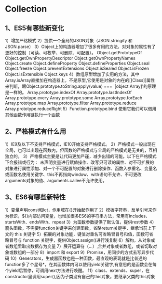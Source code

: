 # Collection


## 1、ES5有哪些新变化
   1）增加严格模式
   2）提供一个全局的JSON对象（JSON.stringify 和 JSON.parse）
   3）Object上的构造器增加了很多有用的方法，对对象的属性有了更好的控制（可读、可枚举、可删除、可配置）。
   	    Object.getPrototypeOf
		Object.getOwnPropertyDescriptor
		Object.getOwnPropertyNames
		Object.create
		Object.defineProperty
		Object.defineProperties
		Object.seal
		Object.freeze
		Object.preventExtensions
		Object.isSealed
		Object.isFrozen
		Object.isExtensible
		Object.keys
   4）数组原型增加了实用的方法，其中Array.isArray直接加在构造器上，不是原型,它使用是对象的内在的[[Class]]属性来判断，跟Object.prototype.toString.apply(value) === '[object Array]'的原理是一样的。
		Array.prototype.indexOf
		Array.prototype.lastIndexOf
		Array.prototype.every
		Array.prototype.some
		Array.prototype.forEach
		Array.prototype.map
		Array.prototype.filter
		Array.prototype.reduce
		Array.prototype.reduceRight
	5）Function.prototype.bind 使用它我们可以借用其他函数作用链执行一个函数		

## 2、严格模式有什么用
   1）IE9及以下不支持严格模式，IE10开始支持严格模式。
   2）严格模式一般出现在全局，也可以出现在函数内，但函数的严格模式与全局的严格模式是无关的，互相独立的。
   3）严格模式主要是让代码更加严谨，减少出错的可能，以下在严格模式下会报错或行为：
      未声明变量进行赋值操作、改写只可读的属性、对不可扩展的对象进行属性添加、对一个不可配置的对象进行删除操作、函数入参重名、变量名或函数名使用关键字、this不再指向window、with语句不允许、不可更改arguments对象的值、arguments.callee不允许使用。
## 3、ES6有哪些新特性
   1）变量声明const和let，作用域在{}开始起作用了
   2）模板字符串，反单引号来作为标识，${}内部访问变量，也增加很多ES6的字符串方法，常用有includes、startsWith、endsWith、repeat
   3）为函数参数提供了默认值，提供rest参数
   4）箭头函数，不需要function关键字来创建函数，省略return关键字，继承当前上下文的 this 关键字
   5）拓展的对象功能，键值对重名可省略冒冒号和值，函数可省略冒号与 function 关键字，提供Object.assign()进行浅复制
   6）解构，从对象或者数组里取出数据存为变量
   7）展开运算符（...）,合并对象或者数组，或者切取对象或数组的一部分
   8）import 和 export
   9）Promise，用同步的方式去写异步代码
   10）Generators，生成器函数也是一种函数，最直观的表现就是比普通的function多了个星号*，在其函数体内可以使用yield关键字,有意思的是函数会在每个yield后暂停，可调用next方法进行唤醒。
   11）class、extends、super，在constructor里调用super(),因为子类没有自己的this对象，要继承父类的this对象
   
   
   
   
   
   
   
   
